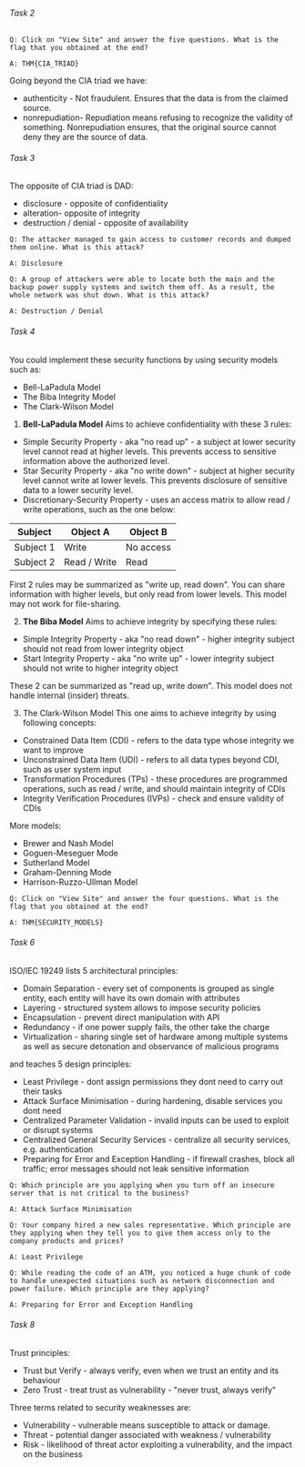 ###### Task 2

```
Q: Click on "View Site" and answer the five questions. What is the flag that you obtained at the end?

A: THM{CIA_TRIAD}
```

Going beyond the CIA triad we have:
- authenticity - Not fraudulent. Ensures that the data is from the claimed source.
- nonrepudiation- Repudiation means refusing to recognize the validity of something. Nonrepudiation ensures, that the original source cannot deny they are the source of data.

###### Task 3

The opposite of CIA triad is DAD:
- disclosure - opposite of confidentiality
- alteration- opposite of integrity
- destruction / denial - opposite of availability

```
Q: The attacker managed to gain access to customer records and dumped them online. What is this attack?

A: Disclosure
```

```
Q: A group of attackers were able to locate both the main and the backup power supply systems and switch them off. As a result, the whole network was shut down. What is this attack?

A: Destruction / Denial
```

###### Task 4

You could implement these security functions by using security models such as:
- Bell-LaPadula Model
- The Biba Integrity Model
- The Clark-Wilson Model

1. **Bell-LaPadula Model**
Aims to achieve confidentiality with these 3 rules:
- Simple Security Property - aka "no read up" - a subject at lower security level cannot read at higher levels. This prevents access to sensitive information above the authorized level.
- Star Security Property - aka "no write down" - subject at higher security level cannot write at lower levels. This prevents disclosure of sensitive data to a lower security level.
- Discretionary-Security Property - uses an access matrix to allow read / write operations, such as the one below:

| Subject   | Object A     | Object B  |
| --------- | ------------ | --------- |
| Subject 1 | Write        | No access |
| Subject 2 | Read / Write | Read      |

First 2 rules may be summarized as "write up, read down". You can share information with higher levels, but only read from lower levels. This model may not work for file-sharing.

2. **The Biba Model**
Aims to achieve integrity by specifying these rules:
- Simple Integrity Property - aka "no read down" - higher integrity subject should not read from lower integrity object 
- Start Integrity Property - aka "no write up" - lower integrity subject should not write to higher integrity object

These 2 can be summarized as "read up, write down". This model does not handle internal (insider) threats.

3. The Clark-Wilson Model
This one aims to achieve integrity by using following concepts:
- Constrained Data Item (CDI) - refers to the data type whose integrity we want to improve
- Unconstrained Data Item (UDI) - refers to all data types beyond CDI, such as user system input
- Transformation Procedures (TPs) - these procedures are programmed operations, such as read / write, and should maintain integrity of CDIs
- Integrity Verification Procedures (IVPs) - check and ensure validity of CDIs

More models:
- Brewer and Nash Model
- Goguen-Meseguer Mode
- Sutherland Model
- Graham-Denning Mode
- Harrison-Ruzzo-Ullman Model


```
Q: Click on "View Site" and answer the four questions. What is the flag that you obtained at the end?

A: THM{SECURITY_MODELS}
```

###### Task 6

ISO/IEC 19249 lists 5 architectural principles:
- Domain Separation - every set of components is grouped as single entity, each entity will have its own domain with attributes
- Layering - structured system allows to impose security policies
- Encapsulation - prevent direct manipulation with API
- Redundancy - if one power supply fails, the other take the charge
- Virtualization - sharing single set of hardware among multiple systems as well as secure detonation and observance of malicious programs

and teaches 5 design principles:
- Least Privilege - dont assign permissions they dont need to carry out their tasks
- Attack Surface Minimisation - during hardening, disable services you dont need
- Centralized Parameter Validation - invalid inputs can be used to exploit or disrupt systems
- Centralized General Security Services - centralize all security services, e.g. authentication
- Preparing for Error and Exception Handling - if firewall crashes, block all traffic; error messages should not leak sensitive information


```
Q: Which principle are you applying when you turn off an insecure server that is not critical to the business?

A: Attack Surface Minimisation
```

```
Q: Your company hired a new sales representative. Which principle are they applying when they tell you to give them access only to the company products and prices?

A: Least Privilege
```

```
Q: While reading the code of an ATM, you noticed a huge chunk of code to handle unexpected situations such as network disconnection and power failure. Which principle are they applying?

A: Preparing for Error and Exception Handling
```

###### Task 8

Trust principles:
- Trust but Verify - always verify, even when we trust an entity and its behaviour
- Zero Trust - treat trust as vulnerability - "never trust, always verify"

Three terms related to security weaknesses are: 
- Vulnerability - vulnerable means susceptible to attack or damage.
- Threat - potential danger associated with weakness / vulnerability
- Risk - likelihood of threat actor exploiting a vulnerability, and the impact on the business

